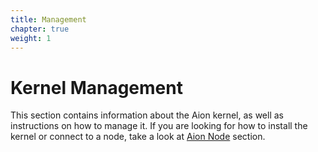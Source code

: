 ```yaml
---
title: Management
chapter: true
weight: 1
---
```


# Kernel Management

This section contains information about the Aion kernel, as well as instructions on how to manage it. If you are looking for how to install the kernel or connect to a node, take a look at [Aion Node](/en/aion-node) section.